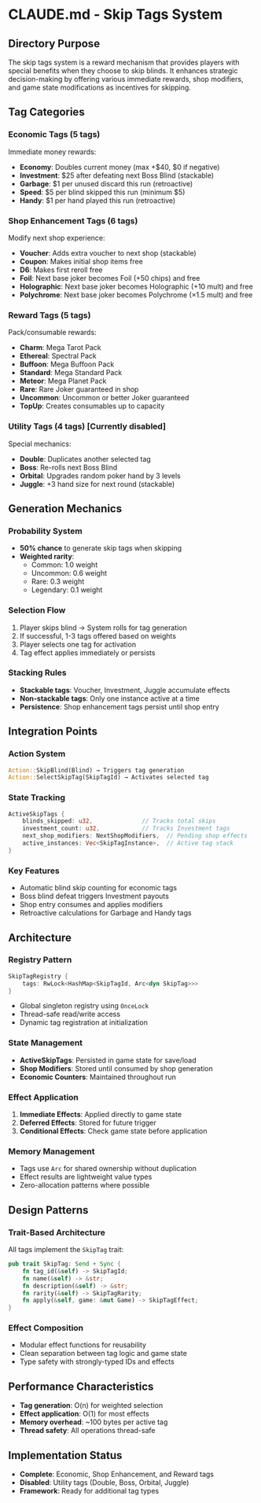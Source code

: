 # CLAUDE.md - Skip Tags System

## Directory Purpose

The skip tags system is a reward mechanism that provides players with special benefits when they choose to skip blinds. It enhances strategic decision-making by offering various immediate rewards, shop modifiers, and game state modifications as incentives for skipping.

## Tag Categories

### Economic Tags (5 tags)
Immediate money rewards:
- **Economy**: Doubles current money (max +$40, $0 if negative)
- **Investment**: $25 after defeating next Boss Blind (stackable)
- **Garbage**: $1 per unused discard this run (retroactive)
- **Speed**: $5 per blind skipped this run (minimum $5)
- **Handy**: $1 per hand played this run (retroactive)

### Shop Enhancement Tags (6 tags)
Modify next shop experience:
- **Voucher**: Adds extra voucher to next shop (stackable)
- **Coupon**: Makes initial shop items free
- **D6**: Makes first reroll free
- **Foil**: Next base joker becomes Foil (+50 chips) and free
- **Holographic**: Next base joker becomes Holographic (+10 mult) and free
- **Polychrome**: Next base joker becomes Polychrome (×1.5 mult) and free

### Reward Tags (5 tags)
Pack/consumable rewards:
- **Charm**: Mega Tarot Pack
- **Ethereal**: Spectral Pack
- **Buffoon**: Mega Buffoon Pack
- **Standard**: Mega Standard Pack
- **Meteor**: Mega Planet Pack
- **Rare**: Rare Joker guaranteed in shop
- **Uncommon**: Uncommon or better Joker guaranteed
- **TopUp**: Creates consumables up to capacity

### Utility Tags (4 tags) [Currently disabled]
Special mechanics:
- **Double**: Duplicates another selected tag
- **Boss**: Re-rolls next Boss Blind
- **Orbital**: Upgrades random poker hand by 3 levels
- **Juggle**: +3 hand size for next round (stackable)

## Generation Mechanics

### Probability System
- **50% chance** to generate skip tags when skipping
- **Weighted rarity**:
  - Common: 1.0 weight
  - Uncommon: 0.6 weight
  - Rare: 0.3 weight
  - Legendary: 0.1 weight

### Selection Flow
1. Player skips blind → System rolls for tag generation
2. If successful, 1-3 tags offered based on weights
3. Player selects one tag for activation
4. Tag effect applies immediately or persists

### Stacking Rules
- **Stackable tags**: Voucher, Investment, Juggle accumulate effects
- **Non-stackable tags**: Only one instance active at a time
- **Persistence**: Shop enhancement tags persist until shop entry

## Integration Points

### Action System
```rust
Action::SkipBlind(Blind) → Triggers tag generation
Action::SelectSkipTag(SkipTagId) → Activates selected tag
```

### State Tracking
```rust
ActiveSkipTags {
    blinds_skipped: u32,              // Tracks total skips
    investment_count: u32,            // Tracks Investment tags
    next_shop_modifiers: NextShopModifiers,  // Pending shop effects
    active_instances: Vec<SkipTagInstance>,  // Active tag stack
}
```

### Key Features
- Automatic blind skip counting for economic tags
- Boss blind defeat triggers Investment payouts
- Shop entry consumes and applies modifiers
- Retroactive calculations for Garbage and Handy tags

## Architecture

### Registry Pattern
```rust
SkipTagRegistry {
    tags: RwLock<HashMap<SkipTagId, Arc<dyn SkipTag>>>
}
```
- Global singleton registry using `OnceLock`
- Thread-safe read/write access
- Dynamic tag registration at initialization

### State Management
- **ActiveSkipTags**: Persisted in game state for save/load
- **Shop Modifiers**: Stored until consumed by shop generation
- **Economic Counters**: Maintained throughout run

### Effect Application
1. **Immediate Effects**: Applied directly to game state
2. **Deferred Effects**: Stored for future trigger
3. **Conditional Effects**: Check game state before application

### Memory Management
- Tags use `Arc` for shared ownership without duplication
- Effect results are lightweight value types
- Zero-allocation patterns where possible

## Design Patterns

### Trait-Based Architecture
All tags implement the `SkipTag` trait:
```rust
pub trait SkipTag: Send + Sync {
    fn tag_id(&self) -> SkipTagId;
    fn name(&self) -> &str;
    fn description(&self) -> &str;
    fn rarity(&self) -> SkipTagRarity;
    fn apply(&self, game: &mut Game) -> SkipTagEffect;
}
```

### Effect Composition
- Modular effect functions for reusability
- Clean separation between tag logic and game state
- Type safety with strongly-typed IDs and effects

## Performance Characteristics

- **Tag generation**: O(n) for weighted selection
- **Effect application**: O(1) for most effects
- **Memory overhead**: ~100 bytes per active tag
- **Thread safety**: All operations thread-safe

## Implementation Status

- **Complete**: Economic, Shop Enhancement, and Reward tags
- **Disabled**: Utility tags (Double, Boss, Orbital, Juggle)
- **Framework**: Ready for additional tag types
